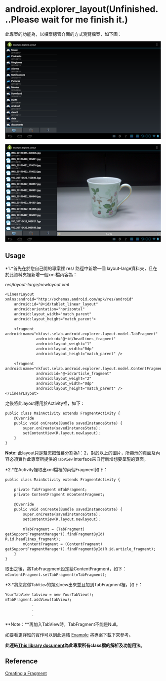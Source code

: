 android.explorer_layout(Unfinished...Please wait for me finish it.)
=======================

此專案的功能為，以檔案總管介面的方式瀏覽檔案，如下圖：

![alt text](https://github.com/BDLin/android.explorer_layout/raw/master/demo1.png "Demo1 png")

![alt text](https://github.com/BDLin/android.explorer_layout/raw/master/demo2.png "Demo2 png")

Usage
-----
*1.*首先在於您自己開的專案裡 res/ 路徑中新增一個 layout-large資料夾，且在於此資料夾裡新增一個xml檔內容為：

*res/layout-large/newlayout.xml*
```
<LinearLayout xmlns:android="http://schemas.android.com/apk/res/android"
    android:id="@+id/tablet_linear_layout"
    android:orientation="horizontal"
    android:layout_width="match_parent"
    android:layout_height="match_parent">
    
    <fragment android:name="nkfust.selab.android.explorer.layout.model.TabFragment"
              android:id="@+id/headlines_fragment"
              android:layout_weight="1"
        	  android:layout_width="0dp"
        	  android:layout_height="match_parent" />

    <fragment android:name="nkfust.selab.android.explorer.layout.model.ContentFragment"
              android:id="@+id/article_fragment"
              android:layout_weight="2"
              android:layout_width="0dp"
              android:layout_height="match_parent" />        
</LinearLayout>
```

之後將此layout應用於Activity裡，如下：
```
public class MainActivity extends FragmentActivity {
    @Override
    public void onCreate(Bundle savedInstanceState) {
        super.onCreate(savedInstanceState);
        setContentView(R.layout.newlayout);
    }
}
```
**Note:**
    此layout只是幫您把螢幕分割為1：2，對於以上的圖片，所顯示的頁面及內容必須實作此專案所提供的`TabView` interface來自行新增想要呈現的頁面。

*2.*在Activity裡取出xml檔裡的兩個Fragment如下：
```
public class MainActivity extends FragmentActivity {
    
    private TabFragment mTabFragment;
	private ContentFragment mContentFragment;

    @Override
    public void onCreate(Bundle savedInstanceState) {
        super.onCreate(savedInstanceState);
        setContentView(R.layout.newlayout);
        
        mTabFragment = (TabFragment) getSupportFragmentManager().findFragmentById( R.id.headlines_fragment);
		mContentFragment = (ContentFragment) getSupportFragmentManager().findFragmentById(R.id.article_fragment);
    }
}
```
取出之後，將TabFraqgment設定給ContentFragment，如下：
`mContentFragment.setTabFragment(mTabFragment);`

*3.*將您實做`TabView`的類別new出來並且加到TabFragment裡，如下：
```
YourTabView tabview = new YourTabView();
mTabFragment.addView(tabView);
            .
            .
            .
```
**Note：**再加入TabView時，TabFragment不能是Null。

如要看更詳細的實作可以到此連結 [Example](https://github.com/BDLin/example.explorer.layout) 將專案下載下來參考。

**此連結[This library document](http://htmlpreview.github.com/?https://github.com/BDLin/android.explorer_layout/blob/master/doc/index.html)為此專案所有class檔的解析及功能用法。**
    
Reference
--------
[Creating a Fragment](http://developer.android.com/training/basics/fragments/creating.html) 
